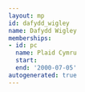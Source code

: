 ```yaml
---
layout: mp
id: dafydd_wigley
name: Dafydd Wigley
memberships:
- id: pc
  name: Plaid Cymru
  start: 
  end: '2000-07-05'
autogenerated: true
---
```

